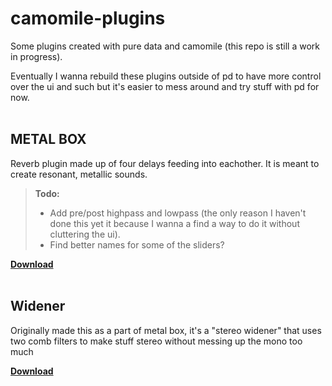 # camomile-plugins
Some plugins created with pure data and camomile (this repo is still a work in progress).

Eventually I wanna rebuild these plugins outside of pd to have more control over the ui and such but it's easier to mess around and try stuff with pd for now.
<br> <br>
## METAL BOX
Reverb plugin made up of four delays feeding into eachother. It is meant to create resonant, metallic sounds.

> **Todo:**
>- Add pre/post highpass and lowpass (the only reason I haven't done this yet it because I wanna a find a way to do it without cluttering the ui).
>- Find better names for some of the sliders?

[**Download**](https://github.com/liliantdn/camomile-plugins/releases/tag/METAL-BOX)
<br> <br>
## Widener
Originally made this as a part of metal box, it's a "stereo widener" that uses two comb filters to make stuff stereo without messing up the mono too much

[**Download**](https://github.com/liliantdn/camomile-plugins/releases/tag/Widener)
